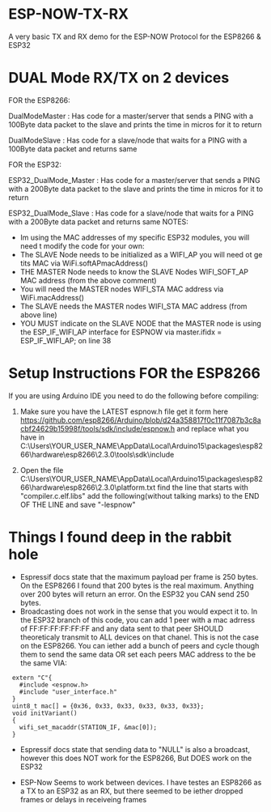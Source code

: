 # ESP-NOW-TX-RX
A very basic TX and RX demo for the ESP-NOW Protocol for the ESP8266 &amp; ESP32

# DUAL Mode RX/TX on 2 devices
FOR the ESP8266:

DualModeMaster : Has code for a master/server that sends a PING with a 100Byte data packet to the slave and prints the time in micros for it to return

DualModeSlave : Has code for a slave/node that waits for a PING with a 100Byte data packet and returns same

FOR the ESP32:

ESP32_DualMode_Master : Has code for a master/server that sends a PING with a 200Byte data packet to the slave and prints the time in micros for it to return

ESP32_DualMode_Slave : Has code for a slave/node that waits for a PING with a 200Byte data packet and returns same
NOTES:
- Im using the MAC addresses of my specific ESP32 modules, you will need t modify the code for your own:
- The SLAVE Node needs to be initialized as a WIFI_AP you will need ot ge tits MAC via WiFi.softAPmacAddress()
- THE MASTER Node needs to know the SLAVE Nodes WIFI_SOFT_AP MAC address (from the above comment)
- You will need the MASTER nodes WIFI_STA MAC address via WiFi.macAddress()
- The SLAVE needs the MASTER nodes WIFI_STA MAC address (from above line)
- YOU MUST indicate on the SLAVE NODE that the MASTER node is using the ESP_IF_WIFI_AP interface for ESPNOW via master.ifidx = ESP_IF_WIFI_AP; on line 38


# Setup Instructions FOR the ESP8266
If you are using Arduino IDE you need to do the following before compiling:
1. Make sure you have the LATEST espnow.h file get it form here https://github.com/esp8266/Arduino/blob/d24a358817f0c11f7087b3c8acbf24629b15998f/tools/sdk/include/espnow.h and replace what you have in 
C:\Users\YOUR_USER_NAME\AppData\Local\Arduino15\packages\esp8266\hardware\esp8266\2.3.0\tools\sdk\include

2. Open the file C:\Users\YOUR_USER_NAME\AppData\Local\Arduino15\packages\esp8266\hardware\esp8266\2.3.0\platform.txt
find the line that starts with "compiler.c.elf.libs" add the following(without talking marks) to the END OF THE LINE and save "-lespnow"

# Things I found deep in the rabbit hole
- Espressif docs state that the maximum payload per frame is 250 bytes. On the ESP8266 I found that 200 bytes is the real maximum. Anything over 200 bytes will return an error. On the ESP32 you CAN send 250 bytes. 
- Broadcasting does not work in the sense that you would expect it to. In the ESP32 branch of this code, you can add 1 peer with a mac adrress of FF:FF:FF:FF:FF:FF and any data sent to that peer SHOULD theoreticaly transmit to ALL devices on that chanel. This is not the case on the ESP8266. You can iether add a bunch of peers and cycle though them to send the same data OR set each peers MAC address to the be the same VIA:

```
 extern "C"{
   #include <espnow.h>
   #include "user_interface.h"
 }
 uint8_t mac[] = {0x36, 0x33, 0x33, 0x33, 0x33, 0x33};
 void initVariant()
 {
   wifi_set_macaddr(STATION_IF, &mac[0]);
 }
```
- Espressif docs state that sending data to "NULL" is also a broadcast, however this does NOT work for the ESP8266, But DOES work on the ESP32

- ESP-Now Seems to work between devices. I have testes an ESP8266 as a TX to an ESP32 as an RX, but there seemed to be iether dropped frames or delays in receiveing frames

